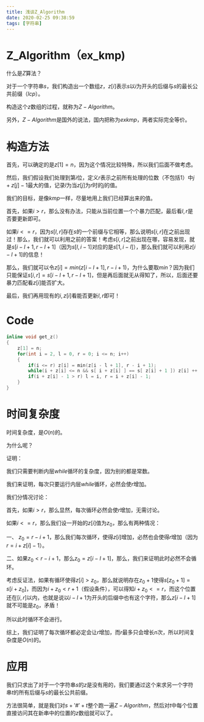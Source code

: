 ```yaml
---
title: 浅谈Z_Algorithm
date: 2020-02-25 09:38:59
tags: [字符串]
---
```


# Z_Algorithm（ex_kmp)

什么是$Z$算法？

对于一个字符串$s$，我们构造出一个数组$z$，$z[i]$表示$s$以$i$为开头的后缀与$s$的最长公共前缀（$lcp$）。

构造这个$z$数组的过程，就称为$Z-Algorithm$。

另外，$Z-Algorithm$是国外的说法，国内把称为$exkmp$，两者实际完全等价。

<!--more-->

# 构造方法

首先，可以确定的是$z[1]=n$，因为这个情况比较特殊，所以我们后面不做考虑。

然后，我们假设我们处理到第$i$位，定义$r$表示之前所有处理的位数（不包括$1$）中$j+z[j]-1$最大的值，记录$l$为当$z[j]$为$r$时的$j$的值。

我们的目标，是像$kmp$一样，尽量地用上我们已经算出来的值。

首先，如果$i>r$，那么没有办法，只能从当前位置一个个暴力匹配，最后看$l,r$是否要更新即可。

如果$i<=r$，因为$s[l,r]$存在$s$的一个前缀与它相等，那么说明$s[i,r]$在之前出现过！那么，我们就可以利用之前的答案！考虑$s[i,r]$之前出现在哪，容易发现，就是$s[i-l+1,r-l+1]$（因为$s[l,i-1]$对应的是$s[1,i-l]$），那么我们就可以利用$z[i-l+1]$的信息！

那么，我们就可以令$z[i]=min(z[i-l+ 1],r-i+1)$，为什么要取$min$？因为我们只能保证$s[i,r]=s[i-l+1,r-l+1]$，但是再后面就无从得知了，所以，后面还要暴力匹配看$z[i]$能否扩大。

最后，我们再用现有的$i,z[i]$看能否更新$l,r$即可！

# Code

```c++
inline void get_z()
{
    z[1] = n;
    for(int i = 2, l = 0, r = 0; i <= n; i++)
    {
    	if(i <= r) z[i] = min(z[i - l + 1], r - i + 1);
        while(i + z[i] <= n && s[ i + z[i] ] == s[ z[i] + 1 ]) z[i] ++;
        if(i + z[i] - 1 > r) l = i, r = i + z[i] - 1;
    }
}
```

# 时间复杂度

时间复杂度，是$O(n)$的。

为什么呢？

证明：

我们只需要判断内层$while$循环的复杂度，因为别的都是常数。

我们来证明，每次只要运行内层$while$循环，必然会使$r$增加。

我们分情况讨论：

首先，如果$i>r$，那么显然，每次循环必然会使$r$增加，无需讨论。

如果$i<=r$，那么我们设一开始的$z[i]$值为$z_0$，那么有两种情况：

一、 $z_0=r-i+1$，那么我们每次循环，使得$z[i]$增加，必然也会使得$r$增加（因为$r=i+z[i]-1$）。

二、如果$z_0 < r-i+1$，那么$z_0=z[i-l+1]$，那么，我们来证明此时必然不会循环。

考虑反证法，如果有循环使得$z[i]>z_0$，那么就说明存在$z_0+1$使得$s[z_0+1]=s[i+z_0]$，而因为$i+z_0<r+1$（假设条件），可以得知$i+z_0<=r$，而这个位置还在$[i,r]$以内，也就是说以$i-l+1$为开头的后缀中也有这个字符，那么$z[i-l+1]$就不可能是$z_0$，矛盾！

所以此时循环不会进行。

综上，我们证明了每次循环都必定会让$r$增加，而$r$最多只会增长$n$次，所以时间复杂度是$O(n)$的。

# 应用

我们只求出了对于一个字符串$s$的$z$是没有用的，我们要通过这个来求另一个字符串$t$的所有后缀与$s$的最长公共前缀。

方法很简单，就是我们对$s+'\#'+t$整个跑一遍$Z-Algorithm$，然后对$t$中每个位置直接访问其在新串中的位置的$z$数组就可以了。

